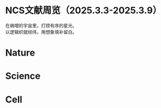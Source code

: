 # NCS文献周览（2025.3.3-2025.3.9）
在熵增的宇宙里，打捞有序的星光。    
以逻辑织就经纬，用想象填补留白。  

# Nature


# Science


# Cell



